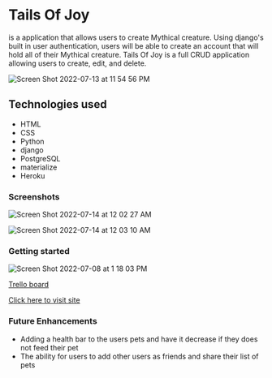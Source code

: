 # Tails Of Joy 
is a application that allows users to create Mythical creature. Using django's built in user authentication, users will be able to 
create an account that will hold all of their Mythical creature. Tails Of Joy is a full CRUD 
application allowing users to create, edit, and delete.

![Screen Shot 2022-07-13 at 11 54 56 PM](https://user-images.githubusercontent.com/103546768/178894905-28611816-9891-431a-937c-70bdd5866705.png)


## Technologies used
* HTML
* CSS
* Python
* django 
* PostgreSQL
* materialize
* Heroku

### Screenshots
![Screen Shot 2022-07-14 at 12 02 27 AM](https://user-images.githubusercontent.com/103546768/178895818-4c1bfe5d-6f84-4ecb-b77b-a15528c46cfd.png)

![Screen Shot 2022-07-14 at 12 03 10 AM](https://user-images.githubusercontent.com/103546768/178895865-a59aec94-3cf5-453b-8553-26efb2cf1d34.png)


### Getting started
![Screen Shot 2022-07-08 at 1 18 03 PM](https://user-images.githubusercontent.com/103546768/178890511-9747650e-8060-406b-bb9d-a3e934c51028.png)


[Trello board](https://trello.com/invite/b/6wutKFMZ/2ac19357e5da28ab87d96f2bef8dfacb/tails-of-joy) 

[Click here to visit site](https://tailsofjoy.herokuapp.com/) 

### Future Enhancements
* Adding a health bar to the users pets and have it decrease if they does not feed their pet
* The ability for users to add other users as friends and share their list of pets
